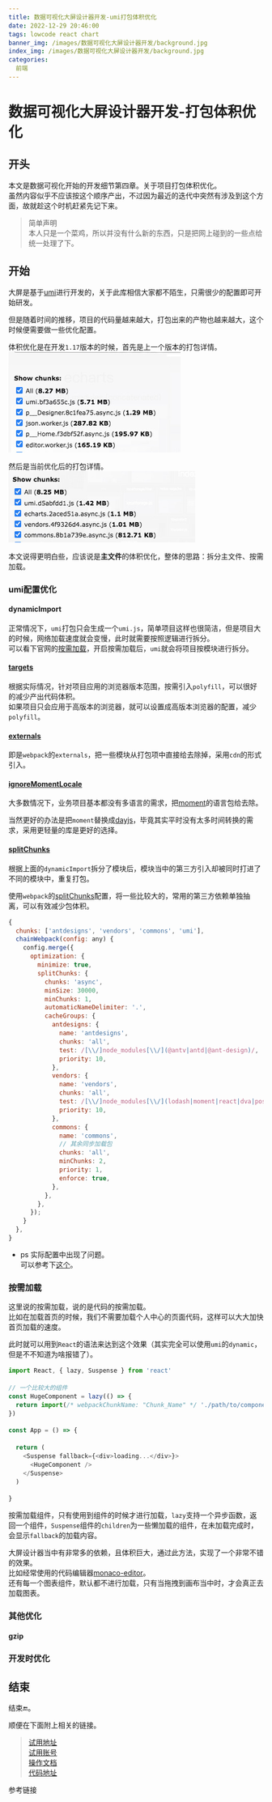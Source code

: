```yaml
---
title: 数据可视化大屏设计器开发-umi打包体积优化  
date: 2022-12-29 20:46:00
tags: lowcode react chart 
banner_img: /images/数据可视化大屏设计器开发/background.jpg
index_img: /images/数据可视化大屏设计器开发/background.jpg
categories: 
  前端  
---
```


# 数据可视化大屏设计器开发-打包体积优化  

## 开头  

本文是数据可视化开始的开发细节第四章。关于项目打包体积优化。  
虽然内容似乎不应该按这个顺序产出，不过因为最近的迭代中突然有涉及到这个方面，故就趁这个时机赶紧先记下来。  

> 简单声明  
本人只是一个菜鸡，所以并没有什么新的东西，只是把网上碰到的一些点给统一处理了下。  

## 开始  

大屏是基于[umi](https://v3.umijs.org/zh-CN)进行开发的，关于此库相信大家都不陌生，只需很少的配置即可开始研发。  

但是随着时间的推移，项目的代码量越来越大，打包出来的产物也越来越大，这个时候便需要做一些优化配置。  

体积优化是在开发`1.17`版本的时候，首先是上一个版本的打包详情。  
<img src="/images/数据可视化大屏设计器开发/之前的版本打包.jpg" />

然后是当前优化后的打包详情。  
<img src="/images/数据可视化大屏设计器开发/现在的版本打包.jpg" />

本文说得更明白些，应该说是**主文件**的体积优化，整体的思路：拆分主文件、按需加载。  

### umi配置优化  

#### dynamicImport
正常情况下，`umi`打包只会生成一个`umi.js`，简单项目这样也很简洁，但是项目大的时候，网络加载速度就会变慢，此时就需要按照逻辑进行拆分。  
可以看下官网的[按需加载](https://v3.umijs.org/zh-CN/docs/load-on-demand)，开启按需加载后，`umi`就会将项目按模块进行拆分。  

#### [targets](https://v3.umijs.org/zh-CN/config#targets) 
根据实际情况，针对项目应用的浏览器版本范围，按需引入`polyfill`，可以很好的减少产出代码体积。    
如果项目只会应用于高版本的浏览器，就可以设置成高版本浏览器的配置，减少`polyfill`。  

#### [externals](https://v3.umijs.org/zh-CN/config#externals) 

即是`webpack`的`externals`，把一些模块从打包项中直接给去除掉，采用`cdn`的形式引入。  

#### [ignoreMomentLocale](https://v3.umijs.org/zh-CN/config#ignoremomentlocale)

大多数情况下，业务项目基本都没有多语言的需求，把[moment](http://momentjs.cn/)的语言包给去除。  

当然更好的办法是把`moment`替换成[dayjs](https://dayjs.gitee.io/zh-CN/)，毕竟其实平时没有太多时间转换的需求，采用更轻量的库是更好的选择。  

#### [splitChunks](https://v3.umijs.org/zh-CN/config#chainwebpack)   
根据上面的`dynamicImport`拆分了模块后，模块当中的第三方引入却被同时打进了不同的模块中，重复打包。  

使用`webpack`的[splitChunks](https://webpack.docschina.org/plugins/split-chunks-plugin/)配置，将一些比较大的，常用的第三方依赖单独抽离，可以有效减少包体积。  
```js
{
  chunks: ['antdesigns', 'vendors', 'commons', 'umi'],
  chainWebpack(config: any) {
    config.merge({
      optimization: {
        minimize: true,
        splitChunks: {
          chunks: 'async',
          minSize: 30000,
          minChunks: 1,
          automaticNameDelimiter: '.',
          cacheGroups: {
            antdesigns: {
              name: 'antdesigns',
              chunks: 'all',
              test: /[\\/]node_modules[\\/](@antv|antd|@ant-design)/,
              priority: 10,
            },
            vendors: {
              name: 'vendors',
              chunks: 'all',
              test: /[\\/]node_modules[\\/](lodash|moment|react|dva|postcss|html2canvas)/,
              priority: 10,
            },
            commons: {
              name: 'commons',
              // 其余同步加载包
              chunks: 'all',
              minChunks: 2,
              priority: 1,
              enforce: true,
            },
          },
        },
      });
    }
  },
}
```
- ps 
实际配置中出现了问题。  
可以参考下[这个]()。  

### 按需加载

这里说的按需加载，说的是代码的按需加载。  
比如在加载首页的时候，我们不需要加载个人中心的页面代码，这样可以大大加快首页加载的速度。  

此时就可以用到`React`的语法来达到这个效果（其实完全可以使用`umi`的`dynamic`，但是不不知道为啥报错了）。  
```typescript 
import React, { lazy, Suspense } from 'react'

// 一个比较大的组件
const HugeComponent = lazy(() => {
  return import(/* webpackChunkName: "Chunk_Name" */ './path/to/component')
})

const App = () => {

  return (
    <Suspense fallback={<div>loading...</div>}>
      <HugeComponent />
    </Suspense>
  )

}

```

按需加载组件，只有使用到组件的时候才进行加载，`lazy`支持一个异步函数，返回一个组件，`Suspense`组件的`children`为一些懒加载的组件，在未加载完成时，会显示`fallback`的加载内容。  

大屏设计器当中有非常多的依赖，且体积巨大，通过此方法，实现了一个非常不错的效果。  
比如经常使用的代码编辑器[monaco-editor](https://github.com/microsoft/monaco-editor)。  
还有每一个图表组件，默认都不进行加载，只有当拖拽到画布当中时，才会真正去加载图表。    
  

### 其他优化  

#### gzip
### 开发时优化

## 结束  

  结束🔚。  

  顺便在下面附上相关的链接。  
> [试用地址](http://47.97.27.23/api/backend/screen/index.html)  
[试用账号](https://github.com/food-billboard/create-chart/issues/2)  
[操作文档](http://47.97.27.23/api/backend/create-chart-docs/index.html)  
[代码地址](https://github.com/food-billboard/create-chart)   

  参考链接  
> 